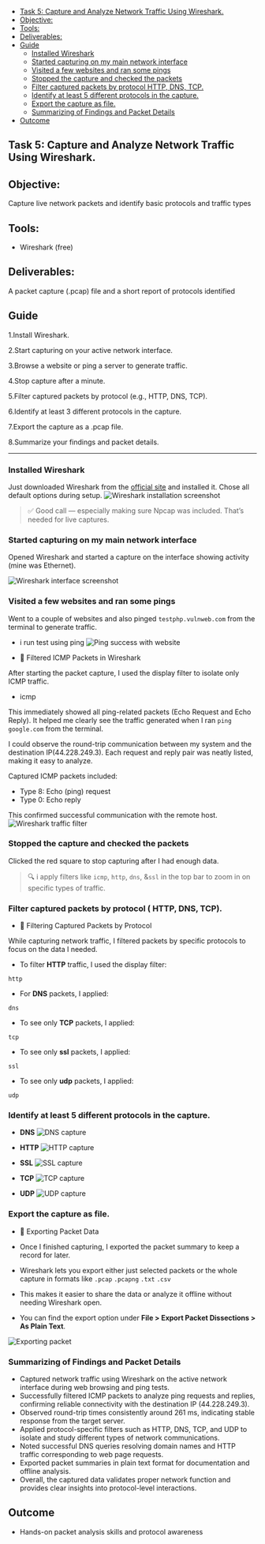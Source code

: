 <!-- TOC -->

- [Task 5: Capture and Analyze Network Traffic Using Wireshark.](#task-5-capture-and-analyze-network-traffic-using-wireshark)
- [Objective:](#objective)
- [Tools:](#tools)
- [Deliverables:](#deliverables)
- [Guide](#guide)
    - [Installed Wireshark](#installed-wireshark)
    - [Started capturing on my main network interface](#started-capturing-on-my-main-network-interface)
    - [Visited a few websites and ran some pings](#visited-a-few-websites-and-ran-some-pings)
    - [Stopped the capture and checked the packets](#stopped-the-capture-and-checked-the-packets)
    - [Filter captured packets by protocol  HTTP, DNS, TCP.](#filter-captured-packets-by-protocol--http-dns-tcp)
    - [Identify at least 5 different protocols in the capture.](#identify-at-least-5-different-protocols-in-the-capture)
    - [Export the capture as  file.](#export-the-capture-as--file)
    - [Summarizing of Findings and Packet Details](#summarizing-of-findings-and-packet-details)
- [Outcome](#outcome)

<!-- /TOC -->

## Task 5: Capture and Analyze Network Traffic Using Wireshark.


## Objective:
Capture live network packets and identify basic protocols and traffic types

## Tools:
- Wireshark (free)

## Deliverables:
A packet capture (.pcap) file and a short report of protocols identified

## Guide

1.Install Wireshark.

2.Start capturing on your active network interface.

3.Browse a website or ping a server to generate traffic.

4.Stop capture after a minute.

5.Filter captured packets by protocol (e.g., HTTP, DNS, TCP).

6.Identify at least 3 different protocols in the capture.

7.Export the capture as a .pcap file.

8.Summarize your findings and packet details.

---



###  Installed Wireshark

Just downloaded Wireshark from the [official site](https://www.wireshark.org/download.html)
 and installed it. Chose all default options during setup.
 ![Wireshark installation screenshot](https://raw.githubusercontent.com/hackThacker/internship-projects/main/Day-5/images/wireshark%20installation.png)


> ✅ Good call — especially making sure Npcap was included. That’s needed for live captures.

### Started capturing on my main network interface

Opened Wireshark and started a capture on the interface showing activity (mine was Ethernet).

![Wireshark interface screenshot](https://raw.githubusercontent.com/hackThacker/internship-projects/main/Day-5/images/interface-wireshark.png)




###  Visited a few websites and ran some pings

Went to a couple of websites and also pinged `testphp.vulnweb.com` from the terminal to generate traffic.

- i run test using ping 
![Ping success with website](https://raw.githubusercontent.com/hackThacker/internship-projects/main/Day-5/images/ping%20sucess-with-websitte.png)

- 📌 Filtered ICMP Packets in Wireshark

After starting the packet capture, I used the display filter to isolate only ICMP traffic.

- icmp

This immediately showed all ping-related packets (Echo Request and Echo Reply). It helped me clearly see the traffic generated when I ran `ping google.com` from the terminal.

I could observe the round-trip communication between my system and the destination IP(44.228.249.3). Each request and reply pair was neatly listed, making it easy to analyze.

Captured ICMP packets included:
- Type 8: Echo (ping) request
- Type 0: Echo reply

This confirmed successful communication with the remote host.
![Wireshark traffic filter](https://raw.githubusercontent.com/hackThacker/internship-projects/main/Day-5/images/wireshark-traffic-filter.png)


###  Stopped the capture and checked the packets

Clicked the red square to stop capturing after I had enough data.

> 🔍 i apply filters like `icmp`, `http`, `dns`, &`ssl` in the top bar to zoom in on specific types of traffic.



### Filter captured packets by protocol ( HTTP, DNS, TCP).

 - 📌 Filtering Captured Packets by Protocol

While capturing network traffic, I filtered packets by specific protocols to focus on the data I needed.

- To filter **HTTP** traffic, I used the display filter:
```
http
```
- For **DNS** packets, I applied:
```
dns
```
- To see only **TCP** packets, I applied:
```
tcp
```
- To see only **ssl** packets, I applied:
```
ssl
```
- To see only **udp** packets, I applied:
```
udp
```


### Identify at least 5 different protocols in the capture.
- **DNS**
![DNS capture](https://raw.githubusercontent.com/hackThacker/internship-projects/main/Day-5/images/dns-wireshark%20capute.png)

- **HTTP**
![HTTP capture](https://raw.githubusercontent.com/hackThacker/internship-projects/main/Day-5/images/http-wireshark-capute.png)

- **SSL**
![SSL capture](https://raw.githubusercontent.com/hackThacker/internship-projects/main/Day-5/images/ssl-capture.png)

- **TCP**
![TCP capture](https://raw.githubusercontent.com/hackThacker/internship-projects/main/Day-5/images/tcp-capture.png)

- **UDP**
![UDP capture](https://raw.githubusercontent.com/hackThacker/internship-projects/main/Day-5/images/udp-capture.png)


### Export the capture as  file.
- 📌 Exporting Packet Data

- Once I finished capturing, I exported the packet summary to keep a record for later.  
- Wireshark lets you export either just selected packets or the whole capture in formats like `.pcap`  `.pcapng` `.txt`  `.csv`  
- This makes it easier to share the data or analyze it offline without needing Wireshark open.  
- You can find the export option under **File > Export Packet Dissections > As Plain Text**.

![Exporting packet](https://raw.githubusercontent.com/hackThacker/internship-projects/main/Day-5/images/exporting-packet.png)



### Summarizing of Findings and Packet Details

- Captured network traffic using Wireshark on the active network interface during web browsing and ping tests.  
- Successfully filtered ICMP packets to analyze ping requests and replies, confirming reliable connectivity with the destination IP (44.228.249.3).  
- Observed round-trip times consistently around 261 ms, indicating stable response from the target server.  
- Applied protocol-specific filters such as HTTP, DNS, TCP, and UDP to isolate and study different types of network communications.  
- Noted successful DNS queries resolving domain names and HTTP traffic corresponding to web page requests.  
- Exported packet summaries in plain text format for documentation and offline analysis.  
- Overall, the captured data validates proper network function and provides clear insights into protocol-level interactions.

## Outcome
 -  Hands-on packet analysis skills and protocol awareness
